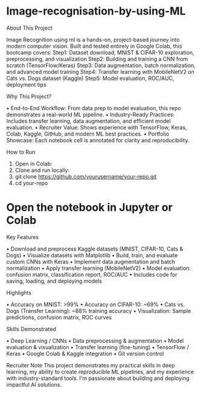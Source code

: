 # Image-recognisation-by-using-ML
About This Project

Image Recognition using ml is a hands-on, project-based journey into modern computer vision. Built and tested entirely in Google Colab, this bootcamp covers:
Step1: Dataset download, MNIST & CIFAR-10 exploration, preprocessing, and visualization
Step2: Building and training a CNN from scratch (TensorFlow/Keras)
Step3: Data augmentation, batch normalization, and advanced model training
Step4: Transfer learning with MobileNetV2 on Cats vs. Dogs dataset (Kaggle)
Step5: Model evaluation, ROC/AUC, deployment tips

Why This Project?

•	End-to-End Workflow: From data prep to model evaluation, this repo demonstrates a real-world ML pipeline.
•	Industry-Ready Practices: Includes transfer learning, data augmentation, and efficient model evaluation.
•	Recruiter Value: Shows experience with TensorFlow, Keras, Colab, Kaggle, GitHub, and modern ML best practices.
•	Portfolio Showcase: Each notebook cell is annotated for clarity and reproducibility.

How to Run
1.	Open in Colab: 
2.	Clone and run locally:
3.	git clone https://github.com/yourusername/your-repo.git
4.	cd your-repo
# Open the notebook in Jupyter or Colab


Key Features

•	Download and preprocess Kaggle datasets (MNIST, CIFAR-10, Cats & Dogs)
•	Visualize datasets with Matplotlib
•	Build, train, and evaluate custom CNNs with Keras
•	Implement data augmentation and batch normalization
•	Apply transfer learning (MobileNetV2)
•	Model evaluation: confusion matrix, classification report, ROC/AUC
•	Includes code for saving, loading, and deploying models



Highlights

•	Accuracy on MNIST: >99%
•	Accuracy on CIFAR-10: ~69%
•	Cats vs. Dogs (Transfer Learning): ~88% training accuracy
•	Visualization: Sample predictions, confusion matrix, ROC curves


Skills Demonstrated

•	Deep Learning / CNNs
•	Data preprocessing & augmentation
•	Model evaluation & visualization
•	Transfer learning (fine-tuning)
•	TensorFlow / Keras
•	Google Colab & Kaggle integration
•	Git version control

Recruiter Note
This project demonstrates my practical skills in deep learning, my ability to create reproducible ML pipelines, and my experience with industry-standard tools. I'm passionate about building and deploying impactful AI solutions.

